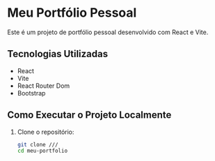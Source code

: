 # Meu Portfólio Pessoal

Este é um projeto de portfólio pessoal desenvolvido com React e Vite.

## Tecnologias Utilizadas
- React
- Vite
- React Router Dom
- Bootstrap

## Como Executar o Projeto Localmente
1. Clone o repositório:
   ```sh
   git clone ///
   cd meu-portfolio

